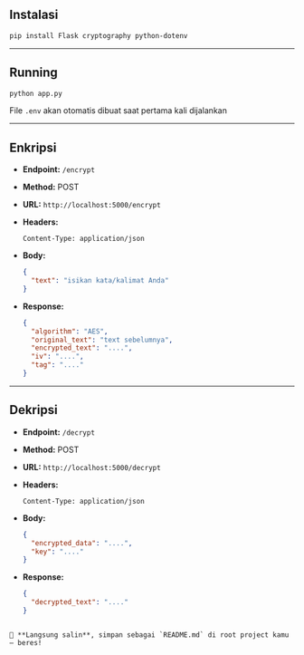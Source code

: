 ## Instalasi

```bash
pip install Flask cryptography python-dotenv
````

---

## Running

```bash
python app.py
```

File `.env` akan otomatis dibuat saat pertama kali dijalankan

---

## Enkripsi

* **Endpoint:** `/encrypt`
* **Method:** POST
* **URL:** `http://localhost:5000/encrypt`
* **Headers:**

  ```
  Content-Type: application/json
  ```
* **Body:**

  ```json
  {
    "text": "isikan kata/kalimat Anda"
  }
  ```
* **Response:**

  ```json
  {
    "algorithm": "AES",
    "original_text": "text sebelumnya",
    "encrypted_text": "....",
    "iv": "....",
    "tag": "...."
  }
  ```

---

## Dekripsi

* **Endpoint:** `/decrypt`
* **Method:** POST
* **URL:** `http://localhost:5000/decrypt`
* **Headers:**

  ```
  Content-Type: application/json
  ```
* **Body:**

  ```json
  {
    "encrypted_data": "....",
    "key": "...."
  }
  ```
* **Response:**

  ```json
  {
    "decrypted_text": "...."
  }
  ```

```

📌 **Langsung salin**, simpan sebagai `README.md` di root project kamu — beres!
```
